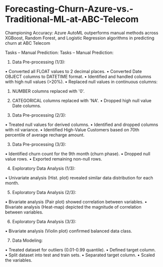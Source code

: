 # Forecasting-Churn-Azure-vs.-Traditional-ML-at-ABC-Telecom
Championing Accuracy: Azure AutoML outperforms manual methods across XGBoost, Random Forest, and Logistic Regression algorithms in predicting churn at ABC Telecom

Tasks – Manual Prediction:
Tasks – Manual Prediction:
1.	Data Pre-processing (1/3):

•	Converted all FLOAT values to 2 decimal places.
•	Converted Date OBJECT columns to DATETIME format.
•	Identified and handled columns with high null values (>20%).
•	Replaced null values in continuous columns:
1.	NUMBER columns replaced with '0'.
2.	CATEGORICAL columns replaced with 'NA'.
•	Dropped high null value Date columns.

2.	Data Pre-processing (2/3):

•	Treated null values for derived columns.
•	Identified and dropped columns with nil variance.
•	Identified High-Value Customers based on 70th percentile of average recharge amount.

3.	Data Pre-processing (3/3):

•	Identified churn count for the 9th month (churn phase).
•	Dropped null value rows.
•	Exported remaining non-null rows.

4.	Exploratory Data Analysis (1/3):

•	Univariate analysis (Hist. plot) revealed similar data distribution for each month.

5.	Exploratory Data Analysis (2/3):

•	Bivariate analysis (Pair plot) showed correlation between variables.
•	Bivariate analysis (Heat-map) depicted the magnitude of correlation between variables.

6.	Exploratory Data Analysis (3/3):

•	Bivariate analysis (Violin plot) confirmed balanced data class.


7.	Data Modeling:

•	Treated dataset for outliers (0.01-0.99 quantile).
•	Defined target column.
•	Split dataset into test and train sets.
•	Separated target column.
•	Scaled the variables.

